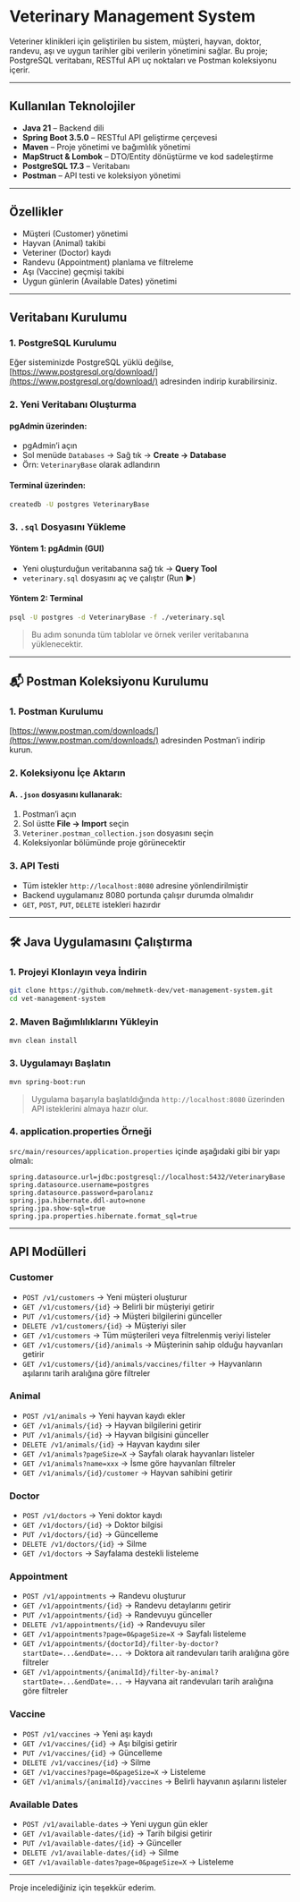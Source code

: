 # Veterinary Management System

Veteriner klinikleri için geliştirilen bu sistem, müşteri, hayvan, doktor, randevu, aşı ve uygun tarihler gibi verilerin yönetimini sağlar. Bu proje; PostgreSQL veritabanı, RESTful API uç noktaları ve Postman koleksiyonu içerir.

---

## Kullanılan Teknolojiler

- **Java 21** – Backend dili
- **Spring Boot 3.5.0** – RESTful API geliştirme çerçevesi
- **Maven** – Proje yönetimi ve bağımlılık yönetimi
- **MapStruct & Lombok** – DTO/Entity dönüştürme ve kod sadeleştirme
- **PostgreSQL 17.3** – Veritabanı
- **Postman** – API testi ve koleksiyon yönetimi

---

## Özellikler

- Müşteri (Customer) yönetimi
- Hayvan (Animal) takibi
- Veteriner (Doctor) kaydı
- Randevu (Appointment) planlama ve filtreleme
- Aşı (Vaccine) geçmişi takibi
- Uygun günlerin (Available Dates) yönetimi

---

## Veritabanı Kurulumu

### 1. PostgreSQL Kurulumu

Eğer sisteminizde PostgreSQL yüklü değilse, [https://www.postgresql.org/download/](https://www.postgresql.org/download/) adresinden indirip kurabilirsiniz.

### 2. Yeni Veritabanı Oluşturma

#### pgAdmin üzerinden:

- pgAdmin’i açın
- Sol menüde `Databases` → Sağ tık → **Create → Database**
- Örn: `VeterinaryBase` olarak adlandırın

#### Terminal üzerinden:

```bash
createdb -U postgres VeterinaryBase
```

### 3. `.sql` Dosyasını Yükleme

#### Yöntem 1: pgAdmin (GUI)

- Yeni oluşturduğun veritabanına sağ tık → **Query Tool**
- `veterinary.sql` dosyasını aç ve çalıştır (Run ▶️)

#### Yöntem 2: Terminal

```bash
psql -U postgres -d VeterinaryBase -f ./veterinary.sql
```

> Bu adım sonunda tüm tablolar ve örnek veriler veritabanına yüklenecektir.

---

## 📬 Postman Koleksiyonu Kurulumu

### 1. Postman Kurulumu

[https://www.postman.com/downloads/](https://www.postman.com/downloads/) adresinden Postman’i indirip kurun.

### 2. Koleksiyonu İçe Aktarın

#### A. `.json` dosyasını kullanarak:

1. Postman’i açın
2. Sol üstte **File → Import** seçin
3. `Veteriner.postman_collection.json` dosyasını seçin
4. Koleksiyonlar bölümünde proje görünecektir

### 3. API Testi

- Tüm istekler `http://localhost:8080` adresine yönlendirilmiştir
- Backend uygulamanız 8080 portunda çalışır durumda olmalıdır
- `GET`, `POST`, `PUT`, `DELETE` istekleri hazırdır

---

## 🛠️ Java Uygulamasını Çalıştırma

### 1. Projeyi Klonlayın veya İndirin

```bash
git clone https://github.com/mehmetk-dev/vet-management-system.git
cd vet-management-system
```

### 2. Maven Bağımlılıklarını Yükleyin

```bash
mvn clean install
```

### 3. Uygulamayı Başlatın

```bash
mvn spring-boot:run
```

> Uygulama başarıyla başlatıldığında `http://localhost:8080` üzerinden API isteklerini almaya hazır olur.

### 4. application.properties Örneği

`src/main/resources/application.properties` içinde aşağıdaki gibi bir yapı olmalı:

```properties
spring.datasource.url=jdbc:postgresql://localhost:5432/VeterinaryBase
spring.datasource.username=postgres
spring.datasource.password=parolanız
spring.jpa.hibernate.ddl-auto=none
spring.jpa.show-sql=true
spring.jpa.properties.hibernate.format_sql=true
```

---

## API Modülleri

### Customer

- `POST /v1/customers` → Yeni müşteri oluşturur
- `GET /v1/customers/{id}` → Belirli bir müşteriyi getirir
- `PUT /v1/customers/{id}` → Müşteri bilgilerini günceller
- `DELETE /v1/customers/{id}` → Müşteriyi siler
- `GET /v1/customers` → Tüm müşterileri veya filtrelenmiş veriyi listeler
- `GET /v1/customers/{id}/animals` → Müşterinin sahip olduğu hayvanları getirir
- `GET /v1/customers/{id}/animals/vaccines/filter` → Hayvanların aşılarını tarih aralığına göre filtreler

### Animal

- `POST /v1/animals` → Yeni hayvan kaydı ekler
- `GET /v1/animals/{id}` → Hayvan bilgilerini getirir
- `PUT /v1/animals/{id}` → Hayvan bilgisini günceller
- `DELETE /v1/animals/{id}` → Hayvan kaydını siler
- `GET /v1/animals?pageSize=X` → Sayfalı olarak hayvanları listeler
- `GET /v1/animals?name=xxx` → İsme göre hayvanları filtreler
- `GET /v1/animals/{id}/customer` → Hayvan sahibini getirir

### Doctor

- `POST /v1/doctors` → Yeni doktor kaydı
- `GET /v1/doctors/{id}` → Doktor bilgisi
- `PUT /v1/doctors/{id}` → Güncelleme
- `DELETE /v1/doctors/{id}` → Silme
- `GET /v1/doctors` → Sayfalama destekli listeleme

### Appointment

- `POST /v1/appointments` → Randevu oluşturur
- `GET /v1/appointments/{id}` → Randevu detaylarını getirir
- `PUT /v1/appointments/{id}` → Randevuyu günceller
- `DELETE /v1/appointments/{id}` → Randevuyu siler
- `GET /v1/appointments?page=0&pageSize=X` → Sayfalı listeleme
- `GET /v1/appointments/{doctorId}/filter-by-doctor?startDate=...&endDate=...` → Doktora ait randevuları tarih aralığına göre filtreler
- `GET /v1/appointments/{animalId}/filter-by-animal?startDate=...&endDate=...` → Hayvana ait randevuları tarih aralığına göre filtreler

### Vaccine

- `POST /v1/vaccines` → Yeni aşı kaydı
- `GET /v1/vaccines/{id}` → Aşı bilgisi getirir
- `PUT /v1/vaccines/{id}` → Güncelleme
- `DELETE /v1/vaccines/{id}` → Silme
- `GET /v1/vaccines?page=0&pageSize=X` → Listeleme
- `GET /v1/animals/{animalId}/vaccines` → Belirli hayvanın aşılarını listeler

### Available Dates

- `POST /v1/available-dates` → Yeni uygun gün ekler
- `GET /v1/available-dates/{id}` → Tarih bilgisi getirir
- `PUT /v1/available-dates/{id}` → Günceller
- `DELETE /v1/available-dates/{id}` → Silme
- `GET /v1/available-dates?page=0&pageSize=X` → Listeleme

---


Proje incelediğiniz için teşekkür ederim.
